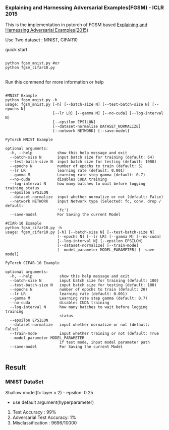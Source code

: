 ### Explaining and Harnessing Adversarial Examples(FGSM) - ICLR 2015
 
This is the implementation in pytorch of FGSM based [Explaining and Harnessing Adversarial Examples(2015)](https://arxiv.org/abs/1412.6572)

Use Two dataset : MNIST, CIFAR10

quick start
<pre>
<code>
python fgsm_mnist.py #or
python fgsm_cifar10.py
</code>
</pre>

Run this commend for more information or help
<pre>
<code>
#MNIST Example
python fgsm_mnist.py -h
usage: fgsm_mnist.py [-h] [--batch-size N] [--test-batch-size N] [--epochs N]
                     [--lr LR] [--gamma M] [--no-cuda] [--log-interval N]
                     [--epsilon EPSILON]
                     [--dataset-normalize DATASET_NORMALIZE]
                     [--network NETWORK] [--save-model]

PyTorch MNIST Example

optional arguments:
  -h, --help           show this help message and exit
  --batch-size N       input batch size for training (default: 64)
  --test-batch-size N  input batch size for testing (default: 1000)
  --epochs N           number of epochs to train (default: 5)
  --lr LR              learning rate (default: 0.001)
  --gamma M            Learning rate step gamma (default: 0.7)
  --no-cuda            disables CUDA training
  --log-interval N     how many batches to wait before logging training status
  --epsilon EPSILON
  --dataset-normalize  input whether normalize or not (default: False)
  --network NETWORK    input Network type (Selected: fc, conv, drop / default:
                       'fc')
  --save-model         For Saving the current Model

#CIAR-10 Example
python fgsm_cifar10.py -h
usage: fgsm_cifar10.py [-h] [--batch-size N] [--test-batch-size N]
                       [--epochs N] [--lr LR] [--gamma M] [--no-cuda]
                       [--log-interval N] [--epsilon EPSILON]
                       [--dataset-normalize] [--train-mode]
                       [--model_parameter MODEL_PARAMETER] [--save-model]

PyTorch CIFAR-10 Example

optional arguments:
  -h, --help            show this help message and exit
  --batch-size N        input batch size for training (default: 100)
  --test-batch-size N   input batch size for testing (default: 100)
  --epochs N            number of epochs to train (default: 20)
  --lr LR               learning rate (default: 0.001)
  --gamma M             Learning rate step gamma (default: 0.7)
  --no-cuda             disables CUDA training
  --log-interval N      how many batches to wait before logging training
                        status
  --epsilon EPSILON
  --dataset-normalize   input whether normalize or not (default: False)
  --train-mode          input whether training or not (default: True
  --model_parameter MODEL_PARAMETER
                        if test mode, input model parameter path
  --save-model          For Saving the current Model
</code>
</pre>

## Result
### MNIST DataSet
Shallow model(fc layer x 2) - epsilon: 0.25
- use default argument(hyperparameter) 
1. Test Accuracy : 99%
2. Adversarial Test Accuracy: 1%
3. Misclassification : 9696/10000

